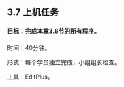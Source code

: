 ## 3.7  上机任务



#### 目标：完成本章3.6节的所有程序。

 



时间：40分钟。

 



形式：每个学员独立完成，小组组长检查。

 



工具：EditPlus。

 



